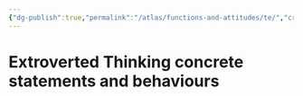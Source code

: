 ```yaml
---
{"dg-publish":true,"permalink":"/atlas/functions-and-attitudes/te/","created":"2023-02-26T19:08:34.389+01:00","updated":"2023-03-08T16:55:41.805+01:00"}
---
```



# Extroverted Thinking concrete statements and behaviours


